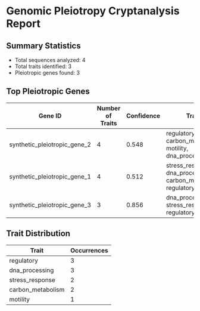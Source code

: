 # Genomic Pleiotropy Cryptanalysis Report

## Summary Statistics

- Total sequences analyzed: 4
- Total traits identified: 3
- Pleiotropic genes found: 3

## Top Pleiotropic Genes

| Gene ID | Number of Traits | Confidence | Traits |
|---------|------------------|------------|--------|
| synthetic_pleiotropic_gene_2 | 4 | 0.548 | regulatory, carbon_metabolism, motility, dna_processing |
| synthetic_pleiotropic_gene_1 | 4 | 0.512 | stress_response, dna_processing, carbon_metabolism, regulatory |
| synthetic_pleiotropic_gene_3 | 3 | 0.856 | dna_processing, stress_response, regulatory |

## Trait Distribution

| Trait | Occurrences |
|-------|-------------|
| regulatory | 3 |
| dna_processing | 3 |
| stress_response | 2 |
| carbon_metabolism | 2 |
| motility | 1 |
